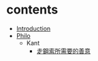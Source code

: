 # contents

* [Introduction](README.md)
* [Philo](philo.md)
  * Kant
    * [走鋼索所需要的善意](btw-Leibniz-and-hume.md)

